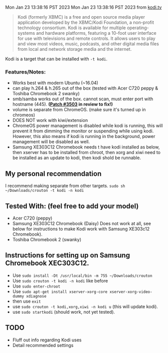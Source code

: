 Mon Jan 23 13:38:16 PST 2023
Mon Jan 23 13:38:16 PST 2023
from [kodi.tv](kodi.tv)
>Kodi (formerly XBMC) is a free and open source media player application developed by the XBMC/Kodi Foundation, a non-profit technology consortium. Kodi is available for multiple operating-systems and hardware platforms, featuring a 10-foot user interface for use with televisions and remote controls. It allows users to play and view most videos, music, podcasts, and other digital media files from local and network storage media and the internet.

Kodi is a target that can be installed with `-t kodi`.

### Features/Notes:
- Works best with modern Ubuntu (~16.04)
- can play h.264 & h.265 out of the box (tested with Acer C720 peppy & Toshiba Chromebook 2 swanky)
- smb/samba works out of the box. cannot scan, must enter port with hostname (445). **([Patch #3503](https://github.com/dnschneid/crouton/pull/3503) in review to fix!)**
- volume is separate from ChromeOS. (make sure it's turned up in chromeos)
- DOES NOT work with kiwi/extension
- ChromeOS power management is disabled while kodi is running, this will prevent it from dimming the monitor or suspending while using kodi.  However, this also means if kodi is running in the background, power management will be disabled as well.
- Samsung XE303C12 Chromebook needs t have kodi installed as below, then xserver has to be installed from chroot, then
  xorg and xiwi need to be installed as an update to kodi, then kodi shold be runnable.
 
## My personal recommendation
I recommend making separate from other targets. `sudo sh ~/Downloads/crouton -t kodi -n kodi`

## Tested With: (feel free to add your model)
- Acer C720 (peppy)
- Samsung XE303C12 Chromebook (Daisy) Does not work at all, see below for instructions to make Kodi work with
                                      Samsung XE303c12 Chromebook).
- Toshiba Chromebook 2 (swanky)

## Instructions for setting up on Samsung Chromebook XEC303C12.

- Use `sudo install -Dt /usr/local/bin -m 755 ~/Downloads/crouton`
- Use `sudo crouton -t kodi -n kodi` like before
- Use `sudo enter-chroot`
- Use `sudo apt-get install xserver-xorg-core xserver-xorg-video-dummy xdiagnose`
- then use `exit`
- use `sudo crouton -t kodi,xorg,xiwi -n kodi u` (this will update kodi).
- use `sudo startkodi` (should work, not yet tested).

## TODO
- Fluff out info regarding Kodi uses
- Detail recommended settings